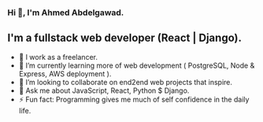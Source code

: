 ### Hi 👋, I'm Ahmed Abdelgawad.
## I'm a fullstack web developer (React | Django).

- 🔭 I work as a freelancer.
- 🌱 I’m currently learning more of web development ( PostgreSQL, Node & Express, AWS deployment ).
- 👯 I’m looking to collaborate on end2end web projects that inspire.
- 💬 Ask me about JavaScript, React, Python $ Django.
- ⚡ Fun fact: 
    Programming gives me much of self confidence in the daily life.
